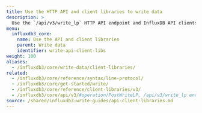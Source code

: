 ```yaml
---
title: Use the HTTP API and client libraries to write data
description: >
  Use the `/api/v3/write_lp` HTTP API endpoint and InfluxDB API clients to write points as line protocol data to {{% product-name %}}.
menu:
  influxdb3_core:
    name: Use the API and client libraries
    parent: Write data
    identifier: write-api-client-libs
weight: 100
aliases:
  - /influxdb3/core/write-data/client-libraries/
related:
  - /influxdb3/core/reference/syntax/line-protocol/
  - /influxdb3/core/get-started/write/
  - /influxdb3/core/reference/client-libraries/v3/
  - /influxdb3/core/api/v3/#operation/PostWriteLP, /api/v3/write_lp endpoint
source: /shared/influxdb3-write-guides/api-client-libraries.md
---
```


<!--
The content for this page is at
// SOURCE content/shared/influxdb3-write-guides/client-libraries.md
-->
